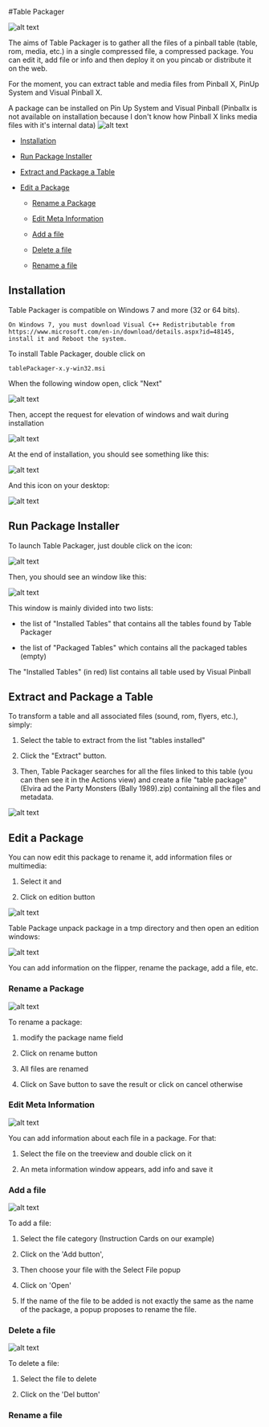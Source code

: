 #Table Packager 

![alt text](../images/tablePackager.png "table Packager")

The aims of Table Packager is to gather all the files of a pinball table (table, rom, media, etc.) 
in a single compressed file, a compressed package. You can edit it, add file or info and then 
deploy it on you pincab or distribute it on the web.

For the moment, you can extract table and media files from Pinball X, PinUp System and Visual Pinball X.

A package can be installed on Pin Up System and Visual Pinball (Pinballx is not available on installation
because I don't know how Pinball X links media files with it's internal data)
![alt text](../images/tablePackagerPrinciple.png "table Packager")



- [Installation](#Installation)

- [Run Package Installer](#Run-Package-Installer)

- [Extract and Package a Table](#Extract-Package-Table)

- [Edit a Package](#Edit-Package)

    - [Rename a Package](#Rename-Package)
    
    - [Edit Meta Information](#Meta-Information)
    
    - [Add a file](#Add-File)
    
    - [Delete a file](#Delete-File)

    - [Rename a file](#Rename-File)
    
## <a name="Installation"></a>Installation


Table Packager is compatible on Windows 7 and more (32 or 64 bits). 

    On Windows 7, you must download Visual C++ Redistributable from 
    https://www.microsoft.com/en-in/download/details.aspx?id=48145, 
    install it and Reboot the system.

To install Table Packager, double click on 

    tablePackager-x.y-win32.msi
    
When the following window open, click "Next"

![alt text](../images/install1.png)

Then, accept the request for elevation of windows and wait during installation

![alt text](../images/install2.png)

At the end of installation, you should see something like this:

![alt text](../images/install3.png)
 
 And this icon on your desktop: 
 
 ![alt text](../images/install4.png)


## <a name="Run-Package-Installer"></a>Run Package Installer

To launch Table Packager, just double click on the icon:

![alt text](../images/install4.png)
 
Then, you should see an window like this:

![alt text](../images/overview.png)

This window is mainly divided into two lists:

- the list of "Installed Tables" that contains all the tables found by Table Packager

- the list of "Packaged Tables" which contains all the packaged tables (empty)

The "Installed Tables" (in red) list contains all table used by Visual Pinball

## <a name="Extract-Package-Table"></a>Extract and Package a Table

To transform a table and all associated files (sound, rom, flyers, etc.), simply:

1. Select the table to extract from the list "tables installed"

2. Click the "Extract" button.

3. Then, Table Packager searches for all the files linked to this table 
   (you can then see it in the Actions view) and create a file "table package" 
   (Elvira ad the Party Monsters (Bally 1989).zip) containing all the files and metadata.

![alt text](../images/extract1.png)

## <a name="Edit-Package"></a>Edit a Package

You can now edit this package to rename it, add information files or multimedia:

1. Select it and

2. Click on edition button

![alt text](../images/edit1.png)

Table Package unpack package in a tmp directory and then open an edition windows:

![alt text](../images/edit2.png)

You can add information on the flipper, rename the package, add a file, etc.

### <a name="Rename-Package"></a>Rename a Package

![alt text](../images/edit3.png)

To rename a package:
 
 1. modify the package name field 
 
 2. Click on rename button
 
 3. All files are renamed 
 
 4. Click on Save button to save the result or click on cancel otherwise
 
### <a name="Meta-Information"></a>Edit Meta Information

![alt text](../images/edit4.png)

You can add information about each file in a package. For that:

1. Select the file on the treeview and double click on it

2. An meta information window appears, add info and save it

### <a name="Add-File"></a>Add a file

![alt text](../images/edit5.png)

To add a file:

1. Select the file category (Instruction Cards on our example)

2. Click on the 'Add button',

3. Then choose your file with the Select File popup

4. Click on 'Open'

5. If the name of the file to be added is not exactly the same as the name of 
   the package, a popup proposes to rename the file.

### <a name="Delete-File"></a>Delete a file

![alt text](../images/edit6.png)

To delete a file:

1. Select the file to delete

2. Click on the 'Del button'

### <a name="Rename-File"></a>Rename a file

